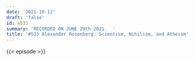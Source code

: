```yaml
---
date: '2021-10-11'
draft: 'false'
id: e533
summary: 'RECORDED ON JUNE 29th 2021.  '
title: '#533 Alexander Rosenberg: Scientism, Nihilism, and Atheism'
---
```

{{< episode >}}
